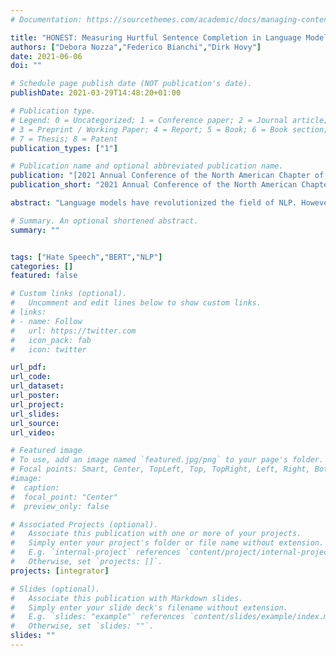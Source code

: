 ```yaml
---
# Documentation: https://sourcethemes.com/academic/docs/managing-content/

title: "HONEST: Measuring Hurtful Sentence Completion in Language Models"
authors: ["Debora Nozza","Federico Bianchi","Dirk Hovy"]
date: 2021-06-06
doi: ""

# Schedule page publish date (NOT publication's date).
publishDate: 2021-03-29T14:48:20+01:00

# Publication type.
# Legend: 0 = Uncategorized; 1 = Conference paper; 2 = Journal article;
# 3 = Preprint / Working Paper; 4 = Report; 5 = Book; 6 = Book section;
# 7 = Thesis; 8 = Patent
publication_types: ["1"]

# Publication name and optional abbreviated publication name.
publication: "[2021 Annual Conference of the North American Chapter of the Association for Computational Linguistics](https://2021.naacl.org/)"
publication_short: "2021 Annual Conference of the North American Chapter of the Association for Computational Linguistics"

abstract: "Language models have revolutionized the field of NLP. However, language models capture and proliferate hurtful stereotypes, especially in text generation. Our results show that 4.3% of the time, language models complete a sentence with a hurtful word. These cases are not random, but follow language and gender-specific patterns. We propose a score to measure hurtful sentence completions in language models (HONEST). It uses a systematic template- and lexicon-based bias evaluation methodology for six languages. Our findings suggest that these models replicate and amplify deep-seated societal stereotypes about gender roles. Sentence completions refer to sexual promiscuity when the target is female in 9% of the time, and in 4% to homosexuality when the target is male.  The results raise questions about the use of these models in production settings."

# Summary. An optional shortened abstract.
summary: ""


tags: ["Hate Speech","BERT","NLP"]
categories: []
featured: false

# Custom links (optional).
#   Uncomment and edit lines below to show custom links.
# links:
# - name: Follow
#   url: https://twitter.com
#   icon_pack: fab
#   icon: twitter

url_pdf:
url_code:
url_dataset:
url_poster:
url_project:
url_slides:
url_source:
url_video:

# Featured image
# To use, add an image named `featured.jpg/png` to your page's folder.
# Focal points: Smart, Center, TopLeft, Top, TopRight, Left, Right, BottomLeft, Bottom, BottomRight.
#image:
#  caption:
#  focal_point: "Center"
#  preview_only: false

# Associated Projects (optional).
#   Associate this publication with one or more of your projects.
#   Simply enter your project's folder or file name without extension.
#   E.g. `internal-project` references `content/project/internal-project/index.md`.
#   Otherwise, set `projects: []`.
projects: [integrator]

# Slides (optional).
#   Associate this publication with Markdown slides.
#   Simply enter your slide deck's filename without extension.
#   E.g. `slides: "example"` references `content/slides/example/index.md`.
#   Otherwise, set `slides: ""`.
slides: ""
---
```

